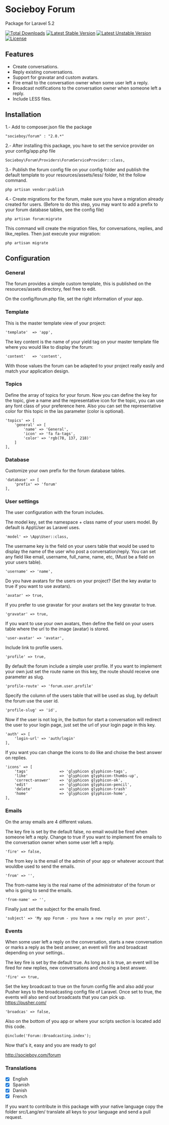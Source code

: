 # Socieboy Forum
Package for Laravel 5.2

[![Total Downloads](https://poser.pugx.org/socieboy/forum/d/total.svg)](https://packagist.org/packages/socieboy/forum)
[![Latest Stable Version](https://poser.pugx.org/socieboy/forum/v/stable.svg)](https://packagist.org/packages/socieboy/forum)
[![Latest Unstable Version](https://poser.pugx.org/socieboy/forum/v/unstable.svg)](https://packagist.org/packages/socieboy/forum)
[![License](https://poser.pugx.org/socieboy/forum/license.svg)](https://packagist.org/packages/socieboy/forum)

## Features

- Create conversations.
- Reply existing conversations.
- Support for gravatar and custom avatars.
- Fire email to the conversation owner when some user left a reply.
- Broadcast notifications to the conversation owner when someone left a reply.
- Include LESS files.

## Installation

1.- Add to composer.json file the package
```
"socieboy/forum" : "2.0.*"
```

2.- After installing this package, you have to set the service provider on your config/app.php file
```
Socieboy\Forum\Providers\ForumServiceProvider::class,
```

3.- Publish the forum config file on your config folder and publish the default template to your resources/assets/less/ folder, hit the follow command.
```
php artisan vendor:publish
```

4.- Create migrations for the forum, make sure you have a migration already created for users.
(Before to do this step, you may want to add a prefix to your forum database tables, see the config file)
```
php artisan forum:migrate
```
This command will create the migration files, for conversations, replies, and like_replies. Then just execute your migration:
```
php artisan migrate
```

## Configuration

### General

The forum provides a simple custom template, this is published on the resources/assets directory, feel free to edit.

On the config/forum.php file, set the right information of your app.

### Template

This is the master template view of your project:
```
'template'  => 'app',
```

The key content is the name of your yield tag on your master template file where you would like to display the forum:
```
'content'   => 'content',
```

With those values the forum can be adapted to your project really easily and match your application design.


### Topics

Define the array of topics for your forum.
Now you can define the key for the topic, give a name and the representative icon for the topic, you can use any font class of your preference here.
Also you can set the representative color for this topic in the las parameter (color is optional).
```
'topics' => [
    'general' => [
        'name' => 'General',
        'icon' => 'fa fa-tags',
        'color' => 'rgb(78, 137, 218)'
    ]
],
```

### Database

Customize your own prefix for the forum database tables.
```
'database' => [
    'prefix' => 'forum'
],
```

### User settings

The user configuration with the forum includes.

The model key, set the namespace + class name of your users model. By default is App\User as Laravel uses.
```
'model' => \App\User::class,
```

The username key is the field on your users table that would be used to display the name of the user who post a conversation/reply. You can set any field like email, username, full_name, name, etc, (Must be a field on your users table).
```
'username' => 'name',
```

Do you have avatars for the users on your project? (Set the key avatar to true if you want to use avatars).
```
'avatar' => true,
```

If you prefer to use gravatar for your avatars set the key gravatar to true.
```
'gravatar' => true,
```

If you want to use your own avatars, then define the field on your users table where the url to the image (avatar) is stored.
```
'user-avatar' => 'avatar',
```

Include link to profile users.
```
'profile' => true,
```

By default the forum include a simple user profile. If you want to implement your own just set the route name on this key,
the route should receive one parameter as slug.
```
'profile-route' => 'forum.user.profile'
```

Specify the column of the users table that will be used as slug, by default the forum use the user id.
```
'profile-slug' => 'id',
```

Now if the user is not log in, the button for start a conversation will redirect the user to your login page, just set the url of your login page in this key. 
```
'auth' => [
    'login-url' => 'auth/login'
],
```

If you want you can change the icons to do like and choise the best answer on replies.
```
'icons' => [
    'tags'              => 'glyphicon glyphicon-tags',
    'like'              => 'glyphicon glyphicon-thumbs-up',
    'correct-answer'    => 'glyphicon glyphicon-ok',
    'edit'              => 'glyphicon glyphicon-pencil',
    'delete'            => 'glyphicon glyphicon-trash'
    'home'              => 'glyphicon glyphicon-home',
],
```

### Emails

On the array emails are 4 different values.

The key fire is set by the default false, no email would be fired when someone left a reply. Change to true if you want to implement fire emails to the conversation owner when some user left a reply.
```
'fire' => false,
```

The from key is the email of the admin of your app or whatever account that wouldbe used to send the emails.
```
'from' => '',
```

The from-name key is the real name of the administrator of the forum or who is going to send the emails.
```
'from-name' => '',
```

Finally just set the subject for the emails fired.
```
'subject' => 'My app Forum - you have a new reply on your post',
```


### Events

When some user left a reply on the conversation, starts a new conversation or marks a reply as the best answer,  an event will fire and broadcast depending on your settings..

The key fire is set by the default true.  As long as it is true, an event will be fired for new replies, new conversations and chosing a best answer.
```
'fire' => true,
```

Set the key broadcast to true on the forum config file and also add your Pusher keys to the broadcasting config file of Laravel.  Once set to true, the events will also send out broadcasts that you can pick up.
https://pusher.com/
```
'broadcas' => false,
```

Also on the bottom of you app or where your scripts section is located add this code.
```
@include('Forum::Broadcasting.index');
```

Now that's it, easy and you are ready to go!

http://socieboy.com/forum


### Translations
- [x] English
- [x] Spanish
- [x] Danish
- [x] French

If you want to contribute in this package with your native language copy the folder
src/Lang/en/ translate all keys to your language and send a pull request.
